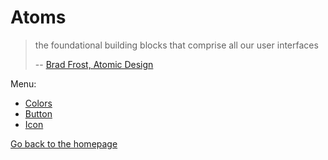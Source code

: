 # Atoms

> the foundational building blocks that comprise all our user interfaces
>
> --
> [Brad Frost, Atomic Design](http://atomicdesign.bradfrost.com/chapter-2/#atoms)

Menu:

* [Colors](/atoms/colors)
* [Button](/atoms/button)
* [Icon](/atoms/icon)

[Go back to the homepage](/)
